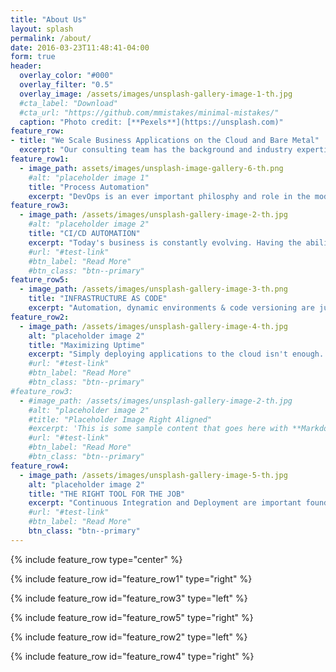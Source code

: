 ```yaml
---
title: "About Us"
layout: splash
permalink: /about/
date: 2016-03-23T11:48:41-04:00
form: true
header:
  overlay_color: "#000"
  overlay_filter: "0.5"
  overlay_image: /assets/images/unsplash-gallery-image-1-th.jpg
  #cta_label: "Download"
  #cta_url: "https://github.com/mmistakes/minimal-mistakes/"
  caption: "Photo credit: [**Pexels**](https://unsplash.com)"
feature_row:
- title: "We Scale Business Applications on the Cloud and Bare Metal"
  excerpt: "Our consulting team has the background and industry expertise to help your business leverage modern cloud technologies."
feature_row1:
  - image_path: assets/images/unsplash-image-gallery-6-th.png
    #alt: "placeholder image 1"
    title: "Process Automation"
    excerpt: "DevOps is an ever important philosphy and role in the modern Enterprise. We can get your project on the right track today!"
feature_row3:
  - image_path: /assets/images/unsplash-gallery-image-2-th.jpg
    #alt: "placeholder image 2"
    title: "CI/CD AUTOMATION"
    excerpt: "Today's business is constantly evolving. Having the ability to test and deploy applications with confidence is critical. We can help."
    #url: "#test-link"
    #btn_label: "Read More"
    #btn_class: "btn--primary"
feature_row5:
  - image_path: /assets/images/unsplash-gallery-image-3-th.png
    title: "INFRASTRUCTURE AS CODE"
    excerpt: "Automation, dynamic environments & code versioning are just a couple reasons why you should be managing your infrastructure via code."
feature_row2:
  - image_path: /assets/images/unsplash-gallery-image-4-th.jpg
    alt: "placeholder image 2"
    title: "Maximizing Uptime"
    excerpt: "Simply deploying applications to the cloud isn't enough. Understanding how to maximize uptime for your unique applications is always our priority."
    #url: "#test-link"
    #btn_label: "Read More"
    #btn_class: "btn--primary"
#feature_row3:
  - #image_path: /assets/images/unsplash-gallery-image-2-th.jpg
    #alt: "placeholder image 2"
    #title: "Placeholder Image Right Aligned"
    #excerpt: 'This is some sample content that goes here with **Markdown** formatting. Right aligned with `type="right"`'
    #url: "#test-link"
    #btn_label: "Read More"
    #btn_class: "btn--primary"
feature_row4:
  - image_path: /assets/images/unsplash-gallery-image-5-th.jpg
    alt: "placeholder image 2"
    title: "THE RIGHT TOOL FOR THE JOB"
    excerpt: "Continuous Integration and Deployment are important foundations for automation. Jenkins 2 is our preferred tool of the trade. Kubernetes has been our hands-down favorite new tech this year and a go-to staple for container orchestration. Github Enterprise or Bitbucket are our ideal code versioning software. So long as there is a webhook to drive automation principals."
    #url: "#test-link"
    #btn_label: "Read More"
    btn_class: "btn--primary"
---
```


{% include feature_row type="center" %}

{% include feature_row id="feature_row1" type="right" %}

{% include feature_row id="feature_row3" type="left" %}

{% include feature_row id="feature_row5" type="right" %}

{% include feature_row id="feature_row2" type="left" %}

{% include feature_row id="feature_row4" type="right" %}

